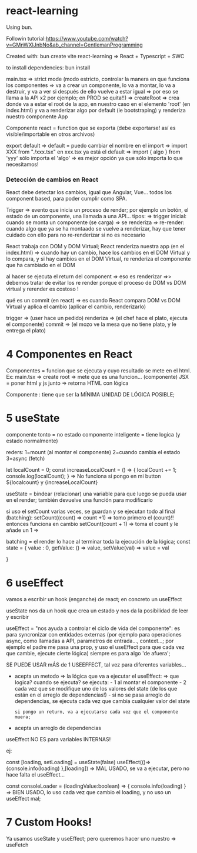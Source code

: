 # react-learning

Using bun.

Followin tutorial:https://www.youtube.com/watch?v=GMnWXlJnbNo&ab_channel=GentlemanProgramming

Created with:
bun create vite react-learning => React + Typescript + SWC

to install dependencies:
bun install


main.tsx => strict mode (modo estricto, controlar la manera en que funciona los componentes => va a crear un componente, lo va a montar, lo va a destruir, y va a ver si después de ello vuelve a estar igual => por eso se llama a la API x2 por ejemplo; en PROD se quita!!)
    => createRoot => crea donde va a estar el root de la app, en nuestro caso en el elemento 'root' (en index.html) y va a renderizar algo por default (ie bootstraping)
    y renderiza nuestro componente App


Componente react = function que se exporta (debe exportarse! así es visible/importable en otros archivos)

export default <Name> => default = puedo cambiar el nombre en el import
    => import XXX from "./xxx.tsx" en xxx.tsx ya está el default
    => import { algo } from 'yyy' sólo importa el 'algo' => es mejor opción ya que sólo importa lo que necesitamos!


### Detección de cambios en React
React debe detectar los cambios, igual que Angular, Vue... todos los component based, para poder cumplir como SPA.

Trigger => evento que inicia un proceso de render; por ejemplo un botón, el estado de un componente, una llamada a una API...
    tipos:
    => trigger inicial: cuando se monta un componente (se carga) => se renderiza 
    => re-render: cuando algo que ya se ha montaado se vuelve a renderizar, hay que tener cuidado con ello para no re-renderizar si no es necesario


React trabaja con DOM y DOM Virtual; 
React renderiza nuestra app (en el index.html) => cuando hay un cambio, hace los cambios en el DOM Virtual y lo compara, y si hay cambios en el DOM Virtual, re renderiza el componente que ha cambiado en el DOM 

al hacer <Component/> se ejecuta el return <html> del component => eso es renderizar =>> debemos tratar de evitar los re render porque el proceso de DOM vs DOM virtual y rerender es costoso !

qué es un commit (en react) => es cuando React compara DOM vs DOM Virtual y aplica el cambio (aplicar el cambio, renderizarlo)

trigger => (user hace un pedido)
renderiza => (el chef hace el plato, ejecuta el componente)
commit => (el mozo ve la mesa que no tiene plato, y le entrega el plato)


# 4 Componentes en React

Componentes = funcion que se ejecuta y cuyo resultado se mete en el html. Ex: main.tsx => create root => mete <App/> que es una funcion... (componente)
JSX = poner html y js junto => retorna HTML con lógica

Componente : tiene que ser la MÍNIMA UNIDAD DE LÓGICA POSIBLE; 

# 5 useState
componente tonto = no estado
componente inteligente = tiene logica (y estado normalmente)

reders:
    1=mount (al montar el componente)
    2=cuando cambia el estado
    3=async (fetch)


let localCount = 0;
const increaseLocalCount = () => { localCount += 1; console.log(localCount); } => No funciona si pongo en mi button ${localcount} y {increaseLocalCount}

useState = bindear (relacionar) una variable para que luego se pueda usar en el render; también devuelve una función para modificarlo

si uso el setCount varias veces, se guardan y se ejecutan todo al final (batching):
setCount((count) => count +1) => tomo primero el (count)!! entonces funciona
en cambio setCount(count + 1) => toma el count y le añade un 1 => 

batching = el render lo hace al terminar toda la ejecución de la lógica; 
const state = {
    value : 0,
    getValue: () => value,
    setValue(val) => value = val

}

# 6 useEffect 

vamos a escribir un hook (enganche) de react; en concreto un useEffect

useState nos da un hook que crea un estado y nos da la posibilidad de leer y escribir

useEffect = "nos ayuda a controlar el ciclo de vida del componente": es para syncronizar con entidades externas (por ejemplo para operaciones async, como llamadas a API, parametros de entrada..., context...; por ejemplo el padre me pasa una prop, y uso el useEffect para que cada vez que cambie, ejecute cierte lógica)
siempre es para algo 'de afuera'; 

SE PUEDE USAR mÁS de 1 USEEFFECT, tal vez para diferentes variables...

  - acepta un metodo  => la lógica que va a ejecutar el useEffect:
        => que logica? cuando se ejecuta? se ejecuta:
        - 1 al montar el componente
        - 2 cada vez que se modifique uno de los valores del state (de los que están en el arreglo de dependencias!)
        - si no se pasa arreglo de dependencias, se ejecuta cada vez que cambia cualquier valor del state

        si pongo un return, va a ejecutarse cada vez que el componente muera; 
  - acepta un arreglo de dependencias

useEffect NO ES para variables INTERNAS!

 ej: 
 
 const [loading, setLoading] = useState(false)
 useEffect(()=>{console.info(loading) },[loading]) => MAL USADO, se va a ejecutar, pero no hace falta el useEffect...

 const consoleLoader = (loadingValue:boolean) => {
    console.info(loading)
 } => BIEN USADO, lo uso cada vez que cambio el loading, y no uso un useEffect mal;



# 7 Custom Hooks! 
Ya usamos useState y useEffect; pero queremos hacer uno nuestro => useFetch

